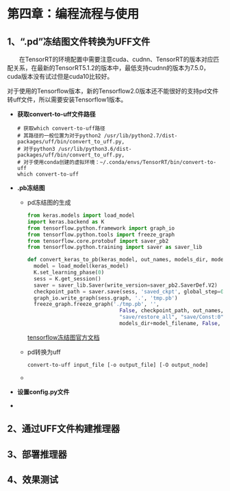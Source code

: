 # 第四章：编程流程与使用

## 1、“.pd”冻结图文件转换为UFF文件

&emsp;&emsp;在TensorRT的环境配置中需要注意cuda、cudnn、TensorRT的版本对应匹配关系，在最新的TensorRT5.1.2的版本中，最低支持cudnn的版本为7.5.0，cuda版本没有试过但是cuda10比较好。

对于使用的Tensorflow版本，新的Tensorflow2.0版本还不能很好的支持pd文件转uff文件，所以需要安装Tensorflow1版本。

 - **获取convert-to-uff文件路径**

   ```
   # 获取which convert-to-uff路径
   # 其路径的一般位置为对于python2 /usr/lib/python2.7/dist-packages/uff/bin/convert_to_uff.py,
   # 对于python3 /usr/lib/python3.6/dist-packages/uff/bin/convert_to_uff.py,
   # 对于使用conda创建的虚拟环境：~/.conda/envs/TensorRT/bin/convert-to-uff
   which convert-to-uff
   ```

 - **.pb冻结图**

    - pd冻结图的生成

      ```python
      from keras.models import load_model
      import keras.backend as K
      from tensorflow.python.framework import graph_io
      from tensorflow.python.tools import freeze_graph
      from tensorflow.core.protobuf import saver_pb2
      from tensorflow.python.training import saver as saver_lib
      
      def convert_keras_to_pb(keras_model, out_names, models_dir, model_filename):
      	model = load_model(keras_model)
      	K.set_learning_phase(0)
      	sess = K.get_session()
      	saver = saver_lib.Saver(write_version=saver_pb2.SaverDef.V2)
      	checkpoint_path = saver.save(sess, 'saved_ckpt', global_step=0, latest_filename='checkpoint_state')
      	graph_io.write_graph(sess.graph, '.', 'tmp.pb')
      	freeze_graph.freeze_graph('./tmp.pb', '',
                                	False, checkpoint_path, out_names,
                                	"save/restore_all", "save/Const:0",
                                	models_dir+model_filename, False, "")
      ```

      [tensorflow冻结图官方文档](https://www.tensorflow.org/guide/extend/model_files#freezing)

    - pd转换为uff

      ```
      convert-to-uff input_file [-o output_file] [-O output_node]
      ```

    - 

 - **设置config.py文件**

 - 

## 2、通过UFF文件构建推理器

## 3、部署推理器

## 4、效果测试



